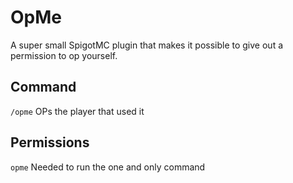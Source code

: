 # OpMe
A super small SpigotMC plugin that makes it possible to give out a permission to op yourself.

## Command
`/opme` OPs the player that used it

## Permissions
`opme` Needed to run the one and only command